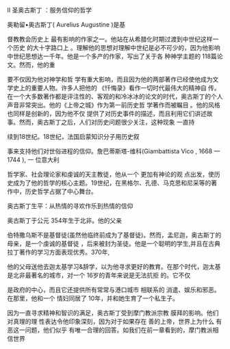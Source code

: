 II 圣奥古斯丁 ：服务信仰的哲学

奥勒留•奥古斯丁( Aurelius  Augustine  )是基

督教教会历史上 最有影响的作家之一。他站在从希腊化时期过渡到中世纪这样一个历史 的大十字路口上 。理解他的思想对理解中世纪是必不可少的，因为他影响中世纪思想达一千年。他是一个多产的作家，写出了关于各 种神学主题的 118篇论文。然而，他的重

要不仅因为他对神学和哲 学有重大影响，而且因为他的两部著作已经使他成为文学史上的重要人物。许多人把他的 《忏悔录》看作一切时代最伟大的精神自 传。在一个大多数著作都是评注性的、客观的和冷冰冰的论文的时代，奥古斯丁的个人声音非常突出。他的《上帝之城》作为第一前历史哲 学著作而被瞩目 。他的风格也同样是创新的，因为他不仅 提供了对历史事件的描述，而且利用它们讲述故事。然而，奥古斯丁之后，人们对历史问题很少关注，这种现象 一直持

续到18世纪。18世纪，法国启蒙知识分子用历史叙

事来支持他们对世俗进程的信仰。詹巴蒂斯塔-维科(Giambattista  Vico , 1668 — 1744 ), 一 位意大利

哲学家、社会理论家和虔诚的天主教徒，他从一个 更加有神论的观 点出发，使历史成为了他的哲学的核心主题。19世纪，在黑格尔、孔德、马克思和尼采等的著 作中，历史哲学占据了中心舞台。

奥古斯丁生平：从热情的寻欢作乐到热情的信仰

奥古斯丁于公元 354年生于北非。他的父亲

伯特撒乌斯不是基督徒(虽然他临终前成为了基督徒)。然而，孟尼迦，奥古斯丁的母亲，是一个虔诚的基督徒 ，后来被封为圣徒。他是一个聪明的学生,并且在古典拉丁著作的学习方面表现优秀。370年,

他的父母送他去迦太基学习&辞学，以为他寻求更好的教育。在那个时代，迦太基是北非最著名的城市，对一个 16岁的青年来说是无法抗拒 的。它不仅

是政府的中心，而且它还提供所有常常与港口城市 相联系的 消遣、娱乐和邪恶。在那里，他和一个 情妇同居了 10年，并和她生育了一个私生子。

因为一直寻求精神和智识的满足，奥古斯丁受到摩门教派宗教 膜拜的影响。他们对真理的理 性表达令他印象深刻，因为对于如果存在 善的上帝，世界上为什么 有恶这一问题，他们似乎 有唯一合理的回答。如我们在前一章看到的，摩门教派相信世界

